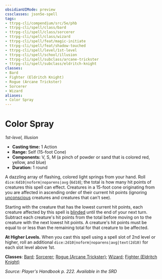 ```yaml
---
obsidianUIMode: preview
cssclasses: json5e-spell
tags:
- ttrpg-cli/compendium/src/5e/phb
- ttrpg-cli/spell/class/bard
- ttrpg-cli/spell/class/sorcerer
- ttrpg-cli/spell/class/wizard
- ttrpg-cli/spell/feat/magic-initiate
- ttrpg-cli/spell/feat/shadow-touched
- ttrpg-cli/spell/level/1st-level
- ttrpg-cli/spell/school/illusion
- ttrpg-cli/spell/subclass/arcane-trickster
- ttrpg-cli/spell/subclass/eldritch-knight
classes:
- Bard
- Fighter (Eldritch Knight)
- Rogue (Arcane Trickster)
- Sorcerer
- Wizard
aliases:
- Color Spray
---
```

# Color Spray
*1st-level, Illusion*  


- **Casting time:** 1 Action
- **Range:** Self (15-foot Cone)
- **Components:** V, S, M (a pinch of powder or sand that is colored red, yellow, and blue)
- **Duration:** 1 round

A dazzling array of flashing, colored light springs from your hand. Roll `dice:6d10|noform|noparens|avg` (`6d10`); the total is how many hit points of creatures this spell can effect. Creatures in a 15-foot cone originating from you are affected in ascending order of their current hit points (ignoring [unconscious](/3-Mechanics/CLI/Rules/conditions.md#Unconscious) creatures and creatures that can't see).

Starting with the creature that has the lowest current hit points, each creature affected by this spell is [blinded](/3-Mechanics/CLI/Rules/conditions.md#Blinded) until the end of your next turn. Subtract each creature's hit points from the total before moving on to the creature with the next lowest hit points. A creature's hit points must be equal to or less than the remaining total for that creature to be affected.

**At Higher Levels.** When you cast this spell using a spell slot of 2nd level or higher, roll an additional `dice:2d10|noform|noparens|avg|text(2d10)` for each slot level above 1st.

**Classes**: [Bard](/3-Mechanics/CLI/Compendium/lists/list-spells-classes-bard.md); [Sorcerer](/3-Mechanics/CLI/Compendium/lists/list-spells-classes-sorcerer.md); [Rogue (Arcane Trickster)](/3-Mechanics/CLI/Compendium/lists/list-spells-classes-arcane-trickster.md); [Wizard](/3-Mechanics/CLI/Compendium/lists/list-spells-classes-wizard.md); [Fighter (Eldritch Knight)](/3-Mechanics/CLI/Compendium/lists/list-spells-classes-eldritch-knight.md)

*Source: Player's Handbook p. 222. Available in the <span title='Systems Reference Document (5.1)'>SRD</span>*